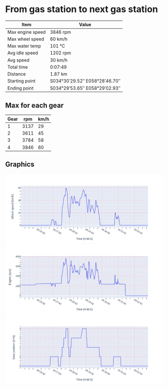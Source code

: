 # From gas station to next gas station

| Item             | Value                         |
|------------------|-------------------------------|
| Max engine speed | 3846 rpm                      |
| Max wheel speed  | 60 km/h                       |
| Max water temp   | 101 ℃                         |
| Avg idle speed   | 1202 rpm                      |
| Avg speed        | 30 km/h                       |
| Total time       | 0:07:49                       |
| Distance         | 1.87 km                       |
| Starting point   | S034°30′29.52″ E058°28′46.70″ |
| Ending point     | S034°29′53.65″ E058°29′02.93″ |

## Max for each gear

|   Gear |   rpm |   km/h |
|--------|-------|--------|
|      1 |  3137 |     29 |
|      2 |  3611 |     45 |
|      3 |  3784 |     58 |
|      4 |  3846 |     60 |

## Graphics

 ![Wheel speed graph](ride_wheel_speed.jpeg)
 ![Engine rpm graph](ride_engine_rpm.jpeg)
 ![Gear position graph](ride_gear_position.jpeg)


